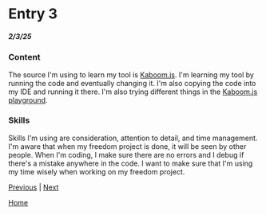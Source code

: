 # Entry 3
##### 2/3/25

### Content

The source I'm using to learn my tool is [Kaboom.js](https://kaboomjs.com/). I'm learning my tool by running the code and eventually changing it. I'm also copying the code into my IDE and running it there. I'm also trying different things in the [Kaboom.js playground](https://kaboomjs.com/play?example=add). 

### Skills

Skills I'm using are consideration, attention to detail, and time management. I'm aware that when my freedom project is done, it will be seen by other people. When I'm coding, I make sure there are no errors and I debug if there's a mistake anywhere in the code. I want to make sure that I'm using my time wisely when working on my freedom project.

[Previous](entry02.md) | [Next](entry04.md)

[Home](../README.md)
